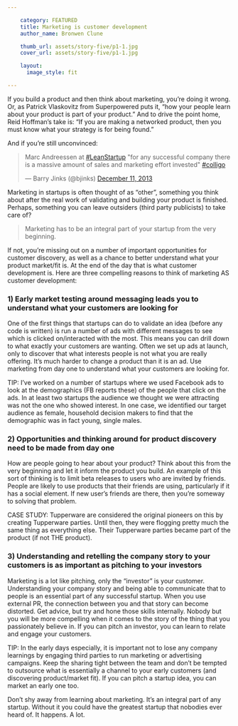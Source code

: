 ```yaml
---

    category: FEATURED
    title: Marketing is customer development
    author_name: Bronwen Clune

    thumb_url: assets/story-five/p1-1.jpg
    cover_url: assets/story-five/p1-1.jpg

    layout:
      image_style: fit

---
```


If you build a product and then think about marketing, you’re doing it wrong. Or, as Patrick Vlaskovitz from Superpowered puts it, “how your people learn about your product is part of your product.” And to drive the point home, Reid Hoffman’s take is: “If you are making a networked product, then you must know what your strategy is for being found.”

And if you’re still unconvinced:

<blockquote class="twitter-tweet" lang="en"><p>Marc Andreessen at <a href="https://twitter.com/hashtag/LeanStartup?src=hash">#LeanStartup</a> &quot;for any successful company there is a massive amount of sales and marketing effort invested&quot; <a href="https://twitter.com/hashtag/colligo?src=hash">#colligo</a></p>&mdash; Barry Jinks (@bjinks) <a href="https://twitter.com/bjinks/statuses/410588319207411713">December 11, 2013</a></blockquote>
<script async src="//platform.twitter.com/widgets.js" charset="utf-8"></script>


Marketing in startups is often thought of as “other”, something you think about after the real work of validating and building your product is finished. Perhaps, something you can leave outsiders (third party publicists) to take care of?

> Marketing has to be an integral part of your startup from the very beginning.

If not, you’re missing out on a number of important opportunities for customer discovery, as well as a chance to better understand what your product market/fit is. At the end of the day that is what customer development is. Here are three compelling reasons to think of marketing AS customer development:

### 1) Early market testing around messaging leads you to understand what your customers are looking for

One of the first things that startups can do to validate an idea (before any code is written) is run a number of ads with different messages to see which is clicked on/interacted with the most. This means you can drill down to what exactly your customers are wanting. Often we set up ads at launch, only to discover that what interests people is not what you are really offering. It’s much harder to change a product than it is an ad. Use marketing from day one to understand what your customers are looking for.

TIP: I’ve worked on a number of startups where we used Facebook ads to look at the demographics (FB reports these) of the people that click on the ads. In at least two startups the audience we thought we were attracting was not the one who showed interest. In one case, we identified our target audience as female, household decision makers to find that the demographic was in fact young, single males.

### 2) Opportunities and thinking around for product discovery need to be made from day one

How are people going to hear about your product? Think about this from the very beginning and let it inform the product you build. An example of this sort of thinking is to limit beta releases to users who are invited by friends. People are likely to use products that their friends are using, particularly if it has a social element. If new user’s friends are there, then you’re someway to solving that problem.

CASE STUDY: Tupperware are considered the original pioneers on this by creating Tupperware parties. Until then, they were flogging pretty much the same thing as everything else. Their Tupperware parties became part of the product (if not THE product).

### 3) Understanding and retelling the company story to your customers is as important as pitching to your investors

Marketing is a lot like pitching, only the “investor” is your customer. Understanding your company story and being able to communicate that to people is an essential part of any successful startup. When you use external PR, the connection between you and that story can become distorted. Get advice, but try and hone those skills internally. Nobody but you will be more compelling when it comes to the story of the thing that you passionately believe in. If you can pitch an investor, you can learn to relate and engage your customers.

TIP: In the early days especially, it is important not to lose any company learnings by engaging third parties to run marketing or advertising campaigns. Keep the sharing tight between the team and don’t be tempted to outsource what is essentially a channel to your early customers (and discovering product/market fit). If you can pitch a startup idea, you can market an early one too.

Don’t shy away from learning about marketing. It’s an integral part of any startup. Without it you could have the greatest startup that nobodies ever heard of. It happens. A lot.
